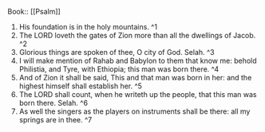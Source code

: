  Book:: [[Psalm]]
 1. His foundation is in the holy mountains. ^1
 2. The LORD loveth the gates of Zion more than all the dwellings of Jacob. ^2
 3. Glorious things are spoken of thee, O city of God. Selah. ^3
 4. I will make mention of Rahab and Babylon to them that know me: behold Philistia, and Tyre, with Ethiopia; this man was born there. ^4
 5. And of Zion it shall be said, This and that man was born in her: and the highest himself shall establish her. ^5
 6. The LORD shall count, when he writeth up the people, that this man was born there. Selah. ^6
 7. As well the singers as the players on instruments shall be there: all my springs are in thee. ^7
